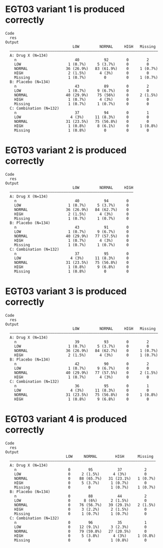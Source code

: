 # EGT03 variant 1 is produced correctly

    Code
      res
    Output
                                  LOW         NORMAL     HIGH   Missing 
      ——————————————————————————————————————————————————————————————————
      A: Drug X (N=134)                                                 
        n                          40           92        0        2    
        LOW                     1 (0.7%)     5 (3.7%)     0        0    
        NORMAL                 36 (26.9%)   83 (61.9%)    0     1 (0.7%)
        HIGH                    2 (1.5%)      4 (3%)      0        0    
        Missing                 1 (0.7%)        0         0     1 (0.7%)
      B: Placebo (N=134)                                                
        n                          43           89        0        2    
        LOW                     1 (0.7%)     9 (6.7%)     0        0    
        NORMAL                 40 (29.9%)    75 (56%)     0     2 (1.5%)
        HIGH                    1 (0.7%)      4 (3%)      0        0    
        Missing                 1 (0.7%)     1 (0.7%)     0        0    
      C: Combination (N=132)                                            
        n                          37           94        0        1    
        LOW                      4 (3%)     11 (8.3%)     0        0    
        NORMAL                 31 (23.5%)   75 (56.8%)    0        0    
        HIGH                    1 (0.8%)     8 (6.1%)     0     1 (0.8%)
        Missing                 1 (0.8%)        0         0        0    

# EGT03 variant 2 is produced correctly

    Code
      res
    Output
                                  LOW         NORMAL     HIGH
      ———————————————————————————————————————————————————————
      A: Drug X (N=134)                                      
        n                          40           94        0  
        LOW                     1 (0.7%)     5 (3.7%)     0  
        NORMAL                 36 (26.9%)   84 (62.7%)    0  
        HIGH                    2 (1.5%)      4 (3%)      0  
        Missing                 1 (0.7%)     1 (0.7%)     0  
      B: Placebo (N=134)                                     
        n                          43           91        0  
        LOW                     1 (0.7%)     9 (6.7%)     0  
        NORMAL                 40 (29.9%)   77 (57.5%)    0  
        HIGH                    1 (0.7%)      4 (3%)      0  
        Missing                 1 (0.7%)     1 (0.7%)     0  
      C: Combination (N=132)                                 
        n                          37           95        0  
        LOW                      4 (3%)     11 (8.3%)     0  
        NORMAL                 31 (23.5%)   75 (56.8%)    0  
        HIGH                    1 (0.8%)     9 (6.8%)     0  
        Missing                 1 (0.8%)        0         0  

# EGT03 variant 3 is produced correctly

    Code
      res
    Output
                                  LOW         NORMAL     HIGH   Missing 
      ——————————————————————————————————————————————————————————————————
      A: Drug X (N=134)                                                 
        n                          39           93        0        2    
        LOW                     1 (0.7%)     5 (3.7%)     0        0    
        NORMAL                 36 (26.9%)   84 (62.7%)    0     1 (0.7%)
        HIGH                    2 (1.5%)      4 (3%)      0     1 (0.7%)
      B: Placebo (N=134)                                                
        n                          42           90        0        2    
        LOW                     1 (0.7%)     9 (6.7%)     0        0    
        NORMAL                 40 (29.9%)   77 (57.5%)    0     2 (1.5%)
        HIGH                    1 (0.7%)      4 (3%)      0        0    
      C: Combination (N=132)                                            
        n                          36           95        0        1    
        LOW                      4 (3%)     11 (8.3%)     0        0    
        NORMAL                 31 (23.5%)   75 (56.8%)    0     1 (0.8%)
        HIGH                    1 (0.8%)     9 (6.8%)     0        0    

# EGT03 variant 4 is produced correctly

    Code
      res
    Output
                               LOW     NORMAL        HIGH      Missing 
      —————————————————————————————————————————————————————————————————
      A: Drug X (N=134)                                                
        n                       0        95           37          2    
        LOW                     0     2 (1.5%)      4 (3%)        0    
        NORMAL                  0    88 (65.7%)   31 (23.1%)   1 (0.7%)
        HIGH                    0     5 (3.7%)     1 (0.7%)       0    
        Missing                 0        0         1 (0.7%)    1 (0.7%)
      B: Placebo (N=134)                                               
        n                       0        88           44          2    
        LOW                     0      8 (6%)      2 (1.5%)       0    
        NORMAL                  0    76 (56.7%)   39 (29.1%)   2 (1.5%)
        HIGH                    0     3 (2.2%)     2 (1.5%)       0    
        Missing                 0     1 (0.7%)     1 (0.7%)       0    
      C: Combination (N=132)                                           
        n                       0        96           35          1    
        LOW                     0    12 (9.1%)     3 (2.3%)       0    
        NORMAL                  0    79 (59.8%)   27 (20.5%)      0    
        HIGH                    0     5 (3.8%)      4 (3%)     1 (0.8%)
        Missing                 0        0         1 (0.8%)       0    

